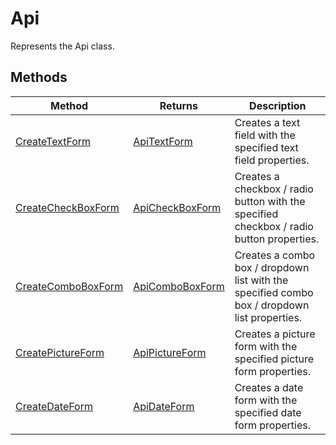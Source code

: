 # Api

Represents the Api class.


## Methods

| Method | Returns | Description |
| ------ | ------- | ----------- |
| [CreateTextForm](./Methods/CreateTextForm.md) | [ApiTextForm](../ApiTextForm/ApiTextForm.md) | Creates a text field with the specified text field properties. |
| [CreateCheckBoxForm](./Methods/CreateCheckBoxForm.md) | [ApiCheckBoxForm](../ApiCheckBoxForm/ApiCheckBoxForm.md) | Creates a checkbox / radio button with the specified checkbox / radio button properties. |
| [CreateComboBoxForm](./Methods/CreateComboBoxForm.md) | [ApiComboBoxForm](../ApiComboBoxForm/ApiComboBoxForm.md) | Creates a combo box / dropdown list with the specified combo box / dropdown list properties. |
| [CreatePictureForm](./Methods/CreatePictureForm.md) | [ApiPictureForm](../ApiPictureForm/ApiPictureForm.md) | Creates a picture form with the specified picture form properties. |
| [CreateDateForm](./Methods/CreateDateForm.md) | [ApiDateForm](../ApiDateForm/ApiDateForm.md) | Creates a date form with the specified date form properties. |
